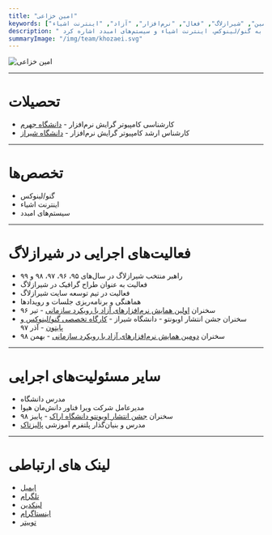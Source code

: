 ```yaml
---
title: "امین خزاعی"
keywords: ["خزاعی", "امین", "شیرازلاگ", "فعال", "نرم‌افزار", "آزاد", "اینترنت اشیاء", "iot"]
description: " امین خزاعی از راهبران شیرازلاگ از سال ۹۵ تا ۹۸ هستند و دارای مدرک کارشناسی ارشد در رشته مهندسی نرم‌افزار از دانشگاه شیراز است. از تخصص‌های مهندس خزاعی می‌توان به گنو/لینوکس، اینترنت اشیاء و سیستم‌های امبدد اشاره کرد."
summaryImage: "/img/team/khozaei.svg"
---
```

![ امین خزاعی ](/img/team/khozaei.svg)

---

# تحصیلات
* کارشناسی کامپیوتر گرایش نرم‌افزار - 
[دانشگاه جهرم](https://www.jahromu.ac.ir/fa)
* کارشناس ارشد کامپیوتر گرایش نرم‌افزار -
[دانشگاه شیراز](https://shirazu.ac.ir)
 

---

# تخصص‌ها
* گنو/لینوکس
* اینترنت اشیاء
* سیستم‌های امبدد

---

# فعالیت‌های اجرایی در شیرازلاگ
* راهبر منتخب شیرازلاگ در سال‌های ۹۵، ۹۶، ۹۷، ۹۸ و ۹۹
* فعالیت به عنوان طراح گرافیک در شیرازلاگ
* فعالیت در تیم توسعه سایت شیرازلاگ
* هماهنگی و برنامه‌ریزی جلسات و رویدادها
* سخنران
 [اولین همایش نرم‌افزارهای آزاد با رویکرد سازمانی](https://shirazlug.ir/events/event0_free_software_conf_1/) - تیر ۹۶
 * سخنران جشن انتشار اوبونتو - دانشگاه شیراز - 
[کارگاه تخصصی گنو/لینوکس و پایتون](https://shirazlug.ir/events/event5_ubuntu_python_workshop/) - 
آذر ۹۷
* سخنران
 [دومین همایش نرم‌افزارهای آزاد با رویکرد سازمانی](https://shirazlug.ir/events/event8_free_software_conf_2/) - بهمن ۹۸
 
---

# سایر مسئولیت‌های اجرایی
* مدرس دانشگاه
* مدیرعامل شرکت ویرا فناور دانش‌مان هیوا
* سخنران 
[جشن انتشار اوبونتو دانشگاه اراک](http://araku.ac.ir/-/%D8%AC%D8%B4%D9%86-%D8%A7%D9%86%D8%AA%D8%B4%D8%A7%D8%B1-%D8%A7%D9%88%D8%A8%D9%88%D9%86%D8%AA%D9%88-%D9%88-%D9%87%D9%85%D8%A7%DB%8C%D8%B4-%D9%84%DB%8C%D9%86%D9%88%DA%A9%D8%B3-%D9%88-%D8%A8%D8%B1%D9%86%D8%A7%D9%85%D9%87-%D9%86%D9%88%DB%8C%D8%B3%DB%8C) - پاییز ۹۸
* مدرس و بنیان‌گذار پلتفرم آموزشی 
[پالیزتاک](https://paliztalk.ir/)

---

# لینک های ارتباطی
* [ایمیل](mailto:khozaei@shirazlug.ir)
* [تلگرام](https://t.me/aminkhozaei)
* [لینکدین](https://linkedin.com/in/khozaei) 
* [اینستاگرام](https://www.instagram.com/amin.khozaei/)
* [توییتر](https://twitter.com/aminkhozaei)

